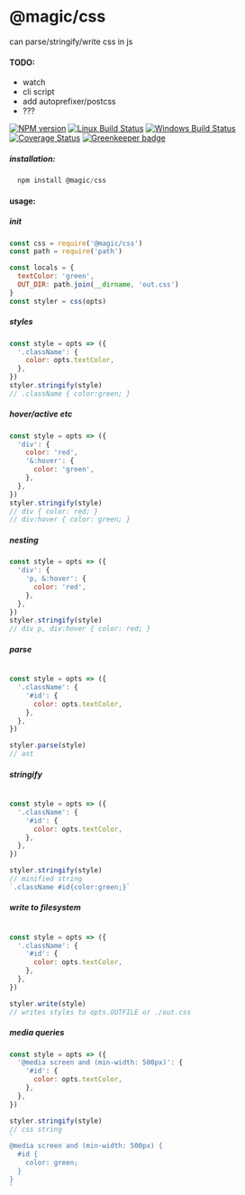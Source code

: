 # @magic/css

can parse/stringify/write css in js

#### TODO:
* watch
* cli script
* add autoprefixer/postcss
* ???

[![NPM version][npm-image]][npm-url]
[![Linux Build Status][travis-image]][travis-url]
[![Windows Build Status][appveyor-image]][appveyor-url]
[![Coverage Status][coveralls-image]][coveralls-url]
[![Greenkeeper badge][greenkeeper-image]][greenkeeper-url]


##### installation:
```javascript
  npm install @magic/css
```

#### usage:

##### init
```javascript
const css = require('@magic/css')
const path = require('path')

const locals = {
  textColor: 'green',
  OUT_DIR: path.join(__dirname, 'out.css')
}
const styler = css(opts)

```

##### styles
```javascript
const style = opts => ({
  '.className': {
    color: opts.textColor,
  },
})
styler.stringify(style)
// .className { color:green; }
```

##### hover/active etc
```javascript
const style = opts => ({
  'div': {
    color: 'red',
    '&:hover': {
      color: 'green',
    },
  },
})
styler.stringify(style)
// div { color: red; }
// div:hover { color: green; }
```

##### nesting
```javascript
const style = opts => ({
  'div': {
    'p, &:hover': {
      color: 'red',
    },
  },
})
styler.stringify(style)
// div p, div:hover { color: red; }
```

##### parse
```javascript

const style = opts => ({
  '.className': {
    '#id': {
      color: opts.textColor,
    },
  },
})

styler.parse(style)
// ast

```

##### stringify
```javascript

const style = opts => ({
  '.className': {
    '#id': {
      color: opts.textColor,
    },
  },
})

styler.stringify(style)
// minified string
`.className #id{color:green;}`
```

##### write to filesystem
```javascript

const style = opts => ({
  '.className': {
    '#id': {
      color: opts.textColor,
    },
  },
})

styler.write(style)
// writes styles to opts.OUTFILE or ./out.css
```

##### media queries
```javascript
const style = opts => ({
  '@media screen and (min-width: 500px)': {
    '#id': {
      color: opts.textColor,
    },
  },
})

styler.stringify(style)
// css string
`
@media screen and (min-width: 500px) {
  #id {
    color: green;
  }
}
`
```


[npm-image]: https://img.shields.io/npm/v/@magic/css.svg
[npm-url]: https://www.npmjs.com/package/@magic/css
[travis-image]: https://travis-ci.com/magic/css.svg?branch=master
[travis-url]: https://travis-ci.org/magic/css
[appveyor-image]: https://ci.appveyor.com/api/projects/status/yk1hmw7ilwb74h5y/branch/master?svg=true
[appveyor-url]: https://ci.appveyor.com/project/jaeh/css/branch/master
[coveralls-image]: https://coveralls.io/repos/github/magic/css/badge.svg
[coveralls-url]: https://coveralls.io/github/magic/css
[greenkeeper-image]: https://badges.greenkeeper.io/magic/css.svg
[greenkeeper-url]: https://greenkeeper.io
